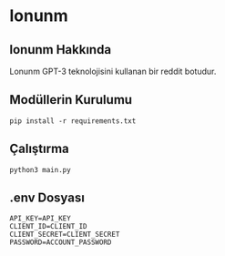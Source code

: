 # lonunm
## lonunm Hakkında
Lonunm GPT-3 teknolojisini kullanan bir reddit botudur.
## Modüllerin Kurulumu
```
pip install -r requirements.txt
```
## Çalıştırma
```
python3 main.py
```
## .env Dosyası
```
API_KEY=API_KEY
CLIENT_ID=CLIENT_ID
CLIENT_SECRET=CLIENT_SECRET
PASSWORD=ACCOUNT_PASSWORD
```